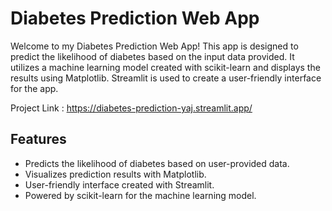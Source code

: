 # Diabetes Prediction Web App
Welcome to my Diabetes Prediction Web App! This app is designed to predict the likelihood of diabetes based on the input data provided.
It utilizes a machine learning model created with scikit-learn and displays the results using Matplotlib. Streamlit is used to create a user-friendly interface for the app.

Project Link : https://diabetes-prediction-yaj.streamlit.app/

## Features
- Predicts the likelihood of diabetes based on user-provided data.
- Visualizes prediction results with Matplotlib.
- User-friendly interface created with Streamlit.
- Powered by scikit-learn for the machine learning model.

